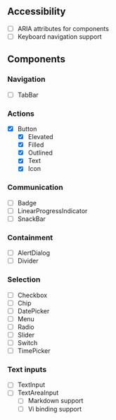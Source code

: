 ## Accessibility

+ [ ] ARIA attributes for components
+ [ ] Keyboard navigation support

## Components

### Navigation

+ [ ] TabBar

### Actions

+ [x] Button
    + [x] Elevated
    + [x] Filled
    + [x] Outlined
    + [x] Text
    + [x] Icon

### Communication

+ [ ] Badge
+ [ ] LinearProgressIndicator
+ [ ] SnackBar

### Containment

+ [ ] AlertDialog
+ [ ] Divider

### Selection

+ [ ] Checkbox
+ [ ] Chip
+ [ ] DatePicker
+ [ ] Menu
+ [ ] Radio
+ [ ] Slider
+ [ ] Switch
+ [ ] TimePicker

### Text inputs

+ [ ] TextInput
+ [ ] TextAreaInput
    + [ ] Markdown support
    + [ ] Vi binding support
